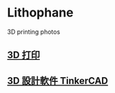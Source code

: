 # Lithophane
3D printing photos

##  [3D 打印]

[3D 打印]: ./3DPrinting

## [3D 設計軟件 TinkerCAD]

[3D 設計軟件 TinkerCAD]: http://www.tinkercad.com
